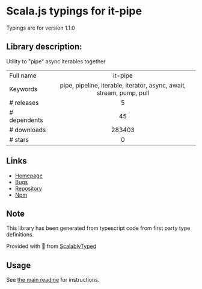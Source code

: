 
# Scala.js typings for it-pipe

Typings are for version 1.1.0

## Library description:
Utility to "pipe" async iterables together

|                    |                 |
| ------------------ | :-------------: |
| Full name          | it-pipe |
| Keywords           | pipe, pipeline, iterable, iterator, async, await, stream, pump, pull |
| # releases         | 5 |
| # dependents       | 45 |
| # downloads        | 283403 |
| # stars            | 0 |

## Links
- [Homepage](https://github.com/alanshaw/it-pipe#readme)
- [Bugs](https://github.com/alanshaw/it-pipe/issues)
- [Repository](https://github.com/alanshaw/it-pipe)
- [Npm](https://www.npmjs.com/package/it-pipe)
    


## Note
This library has been generated from typescript code from first party type definitions.

Provided with :purple_heart: from [ScalablyTyped](https://github.com/oyvindberg/ScalablyTyped)

## Usage
See [the main readme](../../readme.md) for instructions.


